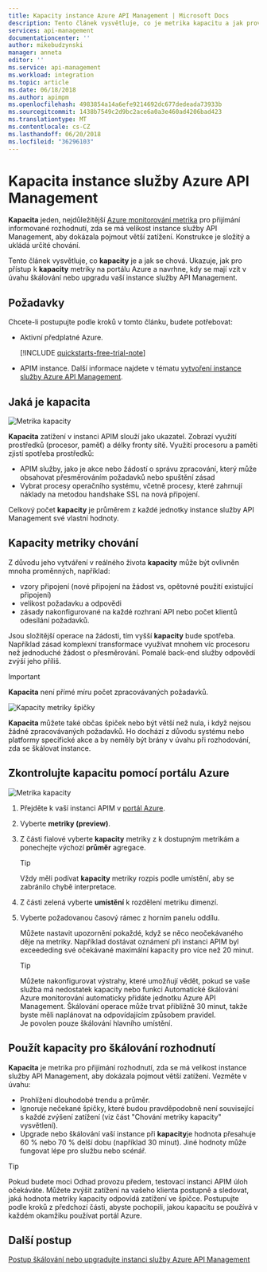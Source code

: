 ```yaml
---
title: Kapacity instance Azure API Management | Microsoft Docs
description: Tento článek vysvětluje, co je metrika kapacitu a jak provádět informovaně rozhodnout, zda se má velikost instance služby Azure API Management.
services: api-management
documentationcenter: ''
author: mikebudzynski
manager: anneta
editor: ''
ms.service: api-management
ms.workload: integration
ms.topic: article
ms.date: 06/18/2018
ms.author: apimpm
ms.openlocfilehash: 4983854a14a6efe9214692dc677dedeada73933b
ms.sourcegitcommit: 1438b7549c2d9bc2ace6a0a3e460ad4206bad423
ms.translationtype: MT
ms.contentlocale: cs-CZ
ms.lasthandoff: 06/20/2018
ms.locfileid: "36296103"
---
```

# <a name="capacity-of-an-azure-api-management-instance"></a>Kapacita instance služby Azure API Management

**Kapacita** jeden, nejdůležitější [Azure monitorování metrika](api-management-howto-use-azure-monitor.md#view-metrics-of-your-apis) pro přijímání informované rozhodnutí, zda se má velikost instance služby API Management, aby dokázala pojmout větší zatížení. Konstrukce je složitý a ukládá určité chování.

Tento článek vysvětluje, co **kapacity** je a jak se chová. Ukazuje, jak pro přístup k **kapacity** metriky na portálu Azure a navrhne, kdy se mají vzít v úvahu škálování nebo upgradu vaší instance služby API Management.

## <a name="prerequisites"></a>Požadavky

Chcete-li postupujte podle kroků v tomto článku, budete potřebovat:

+ Aktivní předplatné Azure.

    [!INCLUDE [quickstarts-free-trial-note](../../includes/quickstarts-free-trial-note.md)]

+ APIM instance. Další informace najdete v tématu [vytvoření instance služby Azure API Management](get-started-create-service-instance.md).

## <a name="what-is-capacity"></a>Jaká je kapacita

![Metrika kapacity](./media/api-management-capacity/capacity-ingredients.png)

**Kapacita** zatížení v instanci APIM slouží jako ukazatel. Zobrazí využití prostředků (procesor, paměť) a délky fronty sítě. Využití procesoru a paměti zjistí spotřeba prostředků:

+ APIM služby, jako je akce nebo žádostí o správu zpracování, který může obsahovat přesměrováním požadavků nebo spuštění zásad
+ Vybrat procesy operačního systému, včetně procesy, které zahrnují náklady na metodou handshake SSL na nová připojení.

Celkový počet **kapacity** je průměrem z každé jednotky instance služby API Management své vlastní hodnoty.

## <a name="capacity-metric-behavior"></a>Kapacity metriky chování

Z důvodu jeho vytváření v reálného života **kapacity** může být ovlivněn mnoha proměnných, například:

+ vzory připojení (nové připojení na žádost vs, opětovné použití existující připojení)
+ velikost požadavku a odpovědi
+ zásady nakonfigurované na každé rozhraní API nebo počet klientů odesílání požadavků.

Jsou složitější operace na žádosti, tím vyšší **kapacity** bude spotřeba. Například zásad komplexní transformace využívat mnohem víc procesoru než jednoduché žádost o přesměrování. Pomalé back-end služby odpovědí zvýší jeho příliš.

> [!IMPORTANT]
> **Kapacita** není přímé míru počet zpracovávaných požadavků.

![Kapacity metriky špičky](./media/api-management-capacity/capacity-spikes.png)

**Kapacita** můžete také občas špiček nebo být větší než nula, i když nejsou žádné zpracovávaných požadavků. Ho dochází z důvodu systému nebo platformy specifické akce a by neměly být brány v úvahu při rozhodování, zda se škálovat instance.
  
## <a name="use-the-azure-portal-to-examine-capacity"></a>Zkontrolujte kapacitu pomocí portálu Azure
  
![Metrika kapacity](./media/api-management-capacity/capacity-metric.png)  

1. Přejděte k vaší instanci APIM v [portál Azure](https://portal.azure.com/).
2. Vyberte **metriky (preview)**.
3. Z části fialové vyberte **kapacity** metriky z k dostupným metrikám a ponechejte výchozí **průměr** agregace.

    > [!TIP]
    > Vždy měli podívat **kapacity** metriky rozpis podle umístění, aby se zabránilo chybě interpretace.

4. Z části zelená vyberte **umístění** k rozdělení metriku dimenzí.
5. Vyberte požadovanou časový rámec z horním panelu oddílu.

    Můžete nastavit upozornění pokaždé, když se něco neočekávaného děje na metriky. Například dostávat oznámení při instanci APIM byl exceededing své očekávané maximální kapacity pro více než 20 minut.

    >[!TIP]
    > Můžete nakonfigurovat výstrahy, které umožňují vědět, pokud se vaše služba má nedostatek kapacity nebo funkci Automatické škálování Azure monitorování automaticky přidáte jednotku Azure API Management. Škálování operace může trvat přibližně 30 minut, takže byste měli naplánovat na odpovídajícím způsobem pravidel.  
    > Je povolen pouze škálování hlavního umístění.

## <a name="use-capacity-for-scaling-decisions"></a>Použít kapacity pro škálování rozhodnutí

**Kapacita** je metrika pro přijímání rozhodnutí, zda se má velikost instance služby API Management, aby dokázala pojmout větší zatížení. Vezměte v úvahu:

+ Prohlížení dlouhodobé trendu a průměr.
+ Ignoruje nečekané špičky, které budou pravděpodobně není související s každé zvýšení zatížení (viz část "Chování metriky kapacity" vysvětlení).
+ Upgrade nebo škálování vaší instance při **kapacity**je hodnota přesahuje 60 % nebo 70 % delší dobu (například 30 minut). Jiné hodnoty může fungovat lépe pro službu nebo scénář.

>[!TIP]  
> Pokud budete moci Odhad provozu předem, testovací instanci APIM úloh očekáváte. Můžete zvýšit zatížení na vašeho klienta postupně a sledovat, jaká hodnota metriky kapacity odpovídá zatížení ve špičce. Postupujte podle kroků z předchozí části, abyste pochopili, jakou kapacitu se používá v každém okamžiku používat portál Azure.

## <a name="next-steps"></a>Další postup

[Postup škálování nebo upgradujte instanci služby Azure API Management](upgrade-and-scale.md)